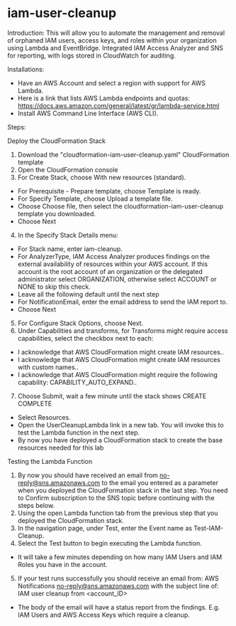 # iam-user-cleanup

Introduction: This will allow you to automate the management and removal of orphaned IAM users, access keys, and roles within your organization using Lambda and EventBridge. Integrated IAM Access Analyzer and SNS for reporting, with logs stored in CloudWatch for auditing.

Installations: 
  - Have an AWS Account and select a region with support for AWS Lambda.
  - Here is a link that lists AWS Lambda endpoints and quotas: https://docs.aws.amazon.com/general/latest/gr/lambda-service.html
  - Install AWS Command Line Interface (AWS CLI).


Steps:

Deploy the CloudFormation Stack

1. Download the "cloudformation-iam-user-cleanup.yaml" CloudFormation template
2. Open the CloudFormation console
3. For Create Stack, choose With new resources (standard).
  - For Prerequisite - Prepare template, choose Template is ready.
  - For Specify Template, choose Upload a template file.
  - Choose Choose file, then select the cloudformation-iam-user-cleanup template you downloaded.
  - Choose Next
4. In the Specify Stack Details menu:
  - For Stack name, enter iam-cleanup.
  - For AnalyzerType, IAM Access Analyzer produces findings on the external availability of resources within your AWS account. If this account is the root account of an organization or the delegated administrator select ORGANIZATION, otherwise select ACCOUNT or NONE to skip this check.
  - Leave all the following default until the next step
  - For NotificationEmail, enter the email address to send the IAM report to.
  - Choose Next
5. For Configure Stack Options, choose Next.
6. Under Capabilities and transforms, for Transforms might require access capabilities, select the checkbox next to each:
  - I acknowledge that AWS CloudFormation might create IAM resources..
  - I acknowledge that AWS CloudFormation might create IAM resources with custom names..
  - I acknowledge that AWS CloudFormation might require the following capability: CAPABILITY_AUTO_EXPAND..
7. Choose Submit, wait a few minute until the stack shows CREATE COMPLETE
  - Select Resources.
  - Open the UserCleanupLambda link in a new tab. You will invoke this to test the Lambda function in the next step.
  - By now you have deployed a CloudFormation stack to create the base resources needed for this lab

Testing the Lambda Function

1. By now you should have received an email from no-reply@sns.amazonaws.com  to the email you entered as a parameter when you deployed the CloudFormation stack in the last step. You need to Confirm subscription to the SNS topic before continuing with the steps below.
2. Using the open Lambda function tab from the previous step that you deployed the CloudFormation stack.
3. In the navigation page, under Test, enter the Event name as Test-IAM-Cleanup.
4. Select the Test button to begin executing the Lambda function.
  - It will take a few minutes depending on how many IAM Users and IAM Roles you have in the account.
5. If your test runs successfully you should receive an email from: AWS Notifications no-reply@sns.amazonaws.com  with the subject line of: IAM user cleanup from <account_ID>
  - The body of the email will have a status report from the findings. E.g. IAM Users and AWS Access Keys which require a cleanup.




